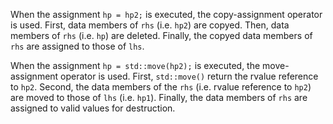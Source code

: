When the assignment `hp = hp2;` is executed, the copy-assignment operator is used. First, data members of `rhs` (i.e. `hp2`) are copyed. Then, data members of `rhs` (i.e. `hp`) are deleted. Finally, the copyed data members of `rhs` are assigned to those of `lhs`.

When the assignment `hp = std::move(hp2);` is executed, the move-assignment operator is used. First, `std::move()` return the rvalue reference to `hp2`. Second, the data members of the `rhs` (i.e. rvalue reference to `hp2`) are moved to those of `lhs` (i.e. `hp1`). Finally, the data members of `rhs` are assigned to valid values for destruction.
